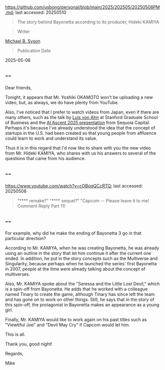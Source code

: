 https://github.com/usbong/personal/blob/main/2025/202505/20250508PM.md; last accessed: 20250510

> The story behind Bayonetta according to its producer, Hideki KAMIYA

> Writer

[Michael B. Syson](https://www.linkedin.com/in/michaelsyson/)

> Publication Date

2025-05-08

## --

Dear friends,

Tonight, it appears that Mr. Yoshiki OKAMOTO won't be uploading a new video, but, as always, we do have plenty from YouTube.

Also, I've noticed that I prefer to watch videos from Japan, even if there are many others, such as the talk by [Luis von Ahn](https://www.youtube.com/watch?v=0rEeFFSsWAg) at Stanford Graduate School of Business and the [AI Ascent 2025 presentation](https://www.youtube.com/watch?v=v9JBMnxuPX8) from Sequoia Capital. Perhaps it's because I've already understood the idea that the concept of startups in the U.S. had been created so that young people from affluence could learn to work and understand its value.

Thus it is in this regard that I'd now like to share with you the new video from Mr. Hideki KAMIYA, who shares with us his answers to several of the questions that came from his audience.

## --

https://www.youtube.com/watch?v=cOBoqQCcRTQ; last accessed: 20250508

> “**** remake?” “**** sequel?” "Capcom -- Please leave it to me! Comment Reply Part 11!

## --

For example, why did he make the ending of Bayonetta 3 go in that particular direction? 

According to Mr. KAMIYA, when he was creating Bayonetta, he was already using an outline in the story that let him continue it after the current one ended. In addition, he put in the story concepts such as the Multiverse and Singularity, because perhaps when he launched the series' first Bayonetta in 2007, people at the time were already talking about the concept of multiverses.

Also, Mr. KAMIYA spoke about the "Seressa and the Little Lost Devil," which is a spin-off from Bayonetta. He adds that he worked with a colleague named Tinary to create the game, although Tinary has since left the team and has gone on to work on other things. Still, he says that in the story of this spin-off, the protagonist in Bayonetta makes an appearance as a young girl.

Finally, Mr. KAMIYA would like to work again on his past titles such as "Viewtiful Joe" and "Devil May Cry" if Capcom would let him.

This is all.

Thank you, good night!

Regards,

Mike
